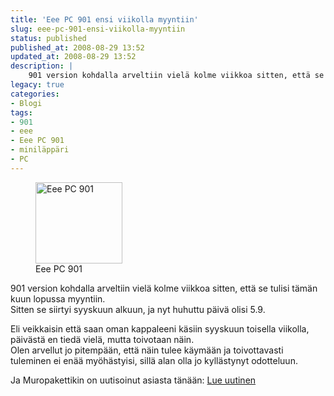 ```yaml
---
title: 'Eee PC 901 ensi viikolla myyntiin'
slug: eee-pc-901-ensi-viikolla-myyntiin
status: published
published_at: 2008-08-29 13:52
updated_at: 2008-08-29 13:52
description: |
    901 version kohdalla arveltiin vielä kolme viikkoa sitten, että se tulisi tämän kuun lopussa myyntiin. Sitten se siirtyi syyskuun alkuun, ja nyt huhuttu päivä olisi 5.9. Eli veikkaisin että saan oman kappaleeni käsiin syyskuun toisella viikolla, päivästä en tiedä vielä, mutta toivotaan näin. Olen arvellut jo pitempään, että näin tulee käymään ja toivottavasti tuleminen ei… Jatka lukemista Eee PC 901 ensi viikolla myyntiin
legacy: true
categories:
- Blogi
tags:
- 901
- eee
- Eee PC 901
- miniläppäri
- PC
---
```


<figure id="attachment_93" aria-describedby="caption-attachment-93" style="width: 139px" class="wp-caption alignright"><img loading="lazy" decoding="async" class="size-medium wp-image-93" title="901" src="https://cdn.markokaartinen.net/uploads/2008/08/901-a.jpg" alt="Eee PC 901" width="139" height="130" /><figcaption id="caption-attachment-93" class="wp-caption-text">Eee PC 901</figcaption></figure>
<p>901 version kohdalla arveltiin vielä kolme viikkoa sitten, että se tulisi tämän kuun lopussa myyntiin.<br />
Sitten se siirtyi syyskuun alkuun, ja nyt huhuttu päivä olisi 5.9.</p>
<p>Eli veikkaisin että saan oman kappaleeni käsiin syyskuun toisella viikolla, päivästä en tiedä vielä, mutta toivotaan näin.<br />
Olen arvellut jo pitempään, että näin tulee käymään ja toivottavasti tuleminen ei enää myöhästyisi, sillä alan olla jo kyllästynyt odotteluun.</p>
<p>Ja Muropakettikin on uutisoinut asiasta tänään: <a href="http://plaza.fi/muropaketti/asus-eee-pc-901-ensi-viikolla-myyntiin-suomessa" target="_blank">Lue uutinen</a></p>
